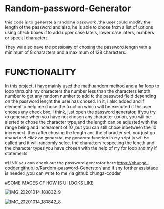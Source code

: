 # Random-password-Generator

this code is to generate a randome passwork ,the user could modify the length of the password and 
also, he is able to chose from a list of uptions using check boxes if to add upper case laters,
lower case laters, numbers or special characters.

They will also have the possibility of chosing the password length with a minimum of 8 characters and a maximum of 128 characters.

# FUNCTIONALITY

 In this project, i have mainly used the math.random method and a for loop to loop throught my characters the number less than the characters length number to get 
 any random number to add to the password field depending on the password lenght the user has chosed.
 In it, i also added and if element to help me chose the function which will be executed if the user choses any check box, i think, just open the password generator,
 if you try to generate when you have not chosen any character uption, you will be alerted to chose the character type,and the length can be adjusted 
 with the range being and increament of 10 ,but you can still chose inbetween the 10 increment.
 then after chosing the length and the character set, you just go ahead and click on generate, my generate function in my sript.js will be called and it will randomly select the characters
 respecting the length and the character types you have chosen with the help of my for loop and my if statements
 
 #LINK
 you can check out the password generator here https://chunga-codder.github.io/Random-password-Generator/
 and if any forther assistace is needed ,you can write to me via github chunga-codder 
 
 
#SOME IMAGES OF HOW IS UI LOOKS LIKE



![IMG_20201014_183832_9](https://user-images.githubusercontent.com/71171928/96025340-e2c81980-0e4c-11eb-9e44-46c84e940bfb.jpg)



![IMG_20201014_183842_8](https://user-images.githubusercontent.com/71171928/96025349-e491dd00-0e4c-11eb-840a-c491c53582c5.jpg)
